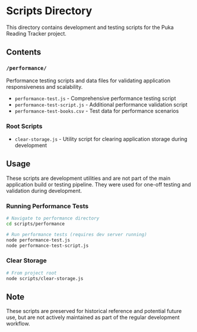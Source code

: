 # Scripts Directory

This directory contains development and testing scripts for the Puka Reading Tracker project.

## Contents

### `/performance/`
Performance testing scripts and data files for validating application responsiveness and scalability.

- `performance-test.js` - Comprehensive performance testing script
- `performance-test-script.js` - Additional performance validation script  
- `performance-test-books.csv` - Test data for performance scenarios

### Root Scripts

- `clear-storage.js` - Utility script for clearing application storage during development

## Usage

These scripts are development utilities and are not part of the main application build or testing pipeline. They were used for one-off testing and validation during development.

### Running Performance Tests

```bash
# Navigate to performance directory
cd scripts/performance

# Run performance tests (requires dev server running)
node performance-test.js
node performance-test-script.js
```

### Clear Storage

```bash
# From project root
node scripts/clear-storage.js
```

## Note

These scripts are preserved for historical reference and potential future use, but are not actively maintained as part of the regular development workflow.